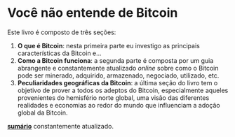 # Você não entende de Bitcoin

Este livro é composto de três seções:

1. **O que é Bitcoin**: nesta primeira parte eu investigo as principais características da Bitcoin e...
2. **Como a Bitcoin funciona**: a segunda parte é composta por um guia abrangente e constantemente atualizado _online_ sobre como o Bitcoin pode ser minerado, adquirido, armazenado, negociado, utilizado, etc.
3. **Peculiaridades geográficas da Bitcoin**: a última seção do livro tem o objetivo de prover a todos os adeptos do Bitcoin, especialmente aqueles provenientes do hemisfério norte global, uma visão das diferentes realidades e economias ao redor do mundo que influenciam a adoção global da Bitcoin.

**[sumário](https://bitcoinerMaximalista.github.io/bitcoinBook/sumario)** constantemente atualizado.
